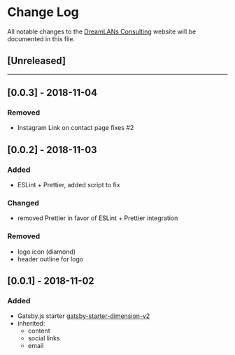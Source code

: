 # Change Log
All notable changes to the [DreamLANs Consulting](https://github.com/kylemmancuso/DreamLANs-Consulting) website will be documented in this file.

## [Unreleased]
---
## [0.0.3] - 2018-11-04
### Removed
- Instagram Link on contact page fixes #2

## [0.0.2] - 2018-11-03
### Added
- ESLint + Prettier, added script to fix

### Changed
- removed Prettier in favor of ESLint + Prettier integration

### Removed
- logo icon (diamond)
- header outline for logo

## [0.0.1] - 2018-11-02
### Added
- Gatsby.js starter [gatsby-starter-dimension-v2](https://github.com/codebushi/gatsby-starter-dimension)
- inherited:
  - content
  - social links
  - email
